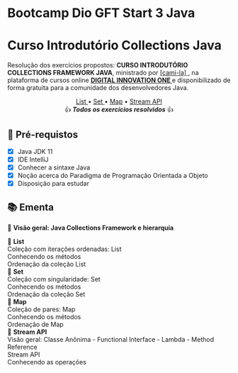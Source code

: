 <h1>
Bootcamp Dio GFT Start 3 Java
</h1>

<h1>
Curso Introdutório Collections Java
</h1>

<p>Resolução dos exercícios propostos: <strong>CURSO INTRODUTÓRIO COLLECTIONS FRAMEWORK JAVA</strong>, ministrado por <a href="https://github.com/cami-la/curso-dio-intro-collections">[cami-la] </a>, na plataforma de cursos online <strong> <a href="https://web.digitalinnovation.one/home"> DIGITAL INNOVATION ONE  </a></strong> e disponibilizado de forma gratuita para a comunidade dos desenvolvedores Java.

<p align="center">
<a href="https://github.com/pogermano/gft-start-3-java/tree/main/Curso%20Introdutorio%20Collections%20Java/src/list"> List </a>• <a href="https://github.com/pogermano/gft-start-3-java/tree/main/Curso%20Introdutorio%20Collections%20Java/src/set">Set </a>• <a href="https://github.com/pogermano/gft-start-3-java/tree/main/Curso%20Introdutorio%20Collections%20Java/src/map">Map</a> • <a href="https://github.com/pogermano/gft-start-3-java/tree/main/Curso%20Introdutorio%20Collections%20Java/src/streamapi">Stream API</a> 
<br>👍 <em><strong>Todos os exercícios resolvidos</strong> </em>👍
</p>

<h2>
🛑 Pré-requistos
</h2>

- [x] Java JDK 11
- [x] IDE IntelliJ
- [x] Conhecer a sintaxe Java
- [x] Noção acerca do Paradigma de Programação Orientada a Objeto
- [x] Disposição para estudar

<h2> 📚 Ementa</h2>

🔸 <strong> Visão geral: Java Collections Framework e hierarquia </strong>

🔸 <strong> List </strong><br>
Coleção com iterações ordenadas: List<br>
Conhecendo os métodos<br>
Ordenação da coleção List<br>
🔸 <strong> Set </strong><br>
Coleção com singularidade: Set<br>
Conhecendo os métodos<br>
Ordenação da coleção Set<br>
🔸 <strong> Map </strong><br>
Coleção de pares: Map<br>
Conhecendo os métodos<br>
Ordenação de Map<br>
🔸 <strong> Stream API </strong><br>
Visão geral: Classe Anônima - Functional Interface - Lambda - Method Reference<br>
Stream API<br>
Conhecendo as operações<br>
